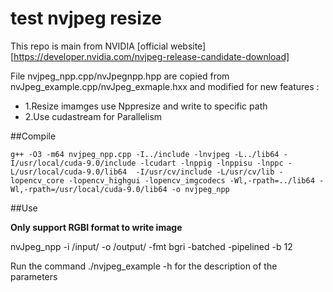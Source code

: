 # test nvjpeg resize

This repo is main from NVIDIA [official website][https://developer.nvidia.com/nvjpeg-release-candidate-download]

File nvjpeg_npp.cpp/nvJpegnpp.hpp are copied from nvJpeg_example.cpp/nvJpeg_exmaple.hxx and modified for new features :
- 1.Resize imamges use Nppresize and write to specific path
- 2.Use cudastream for Parallelism


##Compile

```
g++ -O3 -m64 nvjpeg_npp.cpp -I../include -lnvjpeg -L../lib64 -I/usr/local/cuda-9.0/include -lcudart -lnppig -lnppisu -lnppc -L/usr/local/cuda-9.0/lib64  -I/usr/cv/include -L/usr/cv/lib -lopencv_core -lopencv_highgui -lopencv_imgcodecs -Wl,-rpath=../lib64 -Wl,-rpath=/usr/local/cuda-9.0/lib64 -o nvjpeg_npp
```

##Use

**Only support RGBI format to write image**

nvJpeg_npp -i /input/ -o /output/ -fmt bgri -batched -pipelined -b 12

Run the command ./nvjpeg_example -h for the description of the parameters



